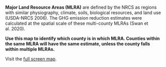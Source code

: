 
**Major Land Resource Areas (MLRA)** are defined by the NRCS as regions
with similar physiography, climate, soils, biological resources, and
land use (USDA-NRCS 2006). The GHG emission reduction estimates were
calculated at the spatial scale of these multi-county MLRAs (Swan et
al. 2020).

**Use this map to identify which county is in which MLRA. Counties
within the same MLRA will have the same estimate, unless the county
falls within multiple MLRAs.**

Visit the
<a href="https://nras.maps.arcgis.com/apps/instant/basic/index.html?appid=4233536b08044da7a9bc32c7040418be" target="_blank">full
screen map</a>.
